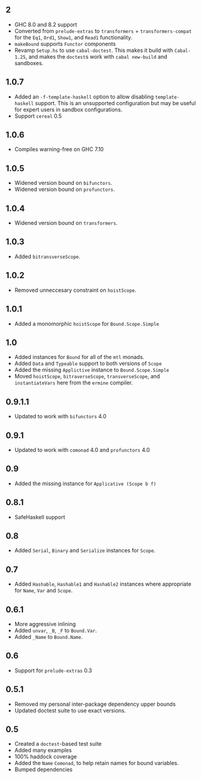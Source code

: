 2
-

* GHC 8.0 and 8.2 support
* Converted from `prelude-extras` to `transformers` + `transformers-compat` for the `Eq1`, `Ord1`, `Show1`, and `Read1` functionality.
* `makeBound` supports `Functor` components
* Revamp `Setup.hs` to use `cabal-doctest`. This makes it build
  with `Cabal-1.25`, and makes the `doctest`s work with `cabal new-build` and
  sandboxes.

1.0.7
------
* Added an `-f-template-haskell` option to allow disabling `template-haskell` support. This is an unsupported configuration but may be useful for expert users in sandbox configurations.
* Support `cereal` 0.5

1.0.6
-----
* Compiles warning-free on GHC 7.10

1.0.5
-----
* Widened version bound on `bifunctors`.
* Widened version bound on `profunctors`.

1.0.4
-----
* Widened version bound on `transformers`.

1.0.3
-----
* Added `bitransverseScope`.

1.0.2
-----
* Removed unneccesary constraint on `hoistScope`.

1.0.1
-----
* Added a monomorphic `hoistScope` for `Bound.Scope.Simple`

1.0
---
* Added instances for `Bound` for all of the `mtl` monads.
* Added `Data` and `Typeable` support to both versions of `Scope`
* Added the missing `Applictive` instance to `Bound.Scope.Simple`
* Moved `hoistScope`, `bitraverseScope`, `transverseScope`, and `instantiateVars` here from the `ermine` compiler.

0.9.1.1
-------
* Updated to work with `bifunctors` 4.0

0.9.1
-----
* Updated to work with `comonad` 4.0 and `profunctors` 4.0

0.9
---
* Added the missing instance for `Applicative (Scope b f)`

0.8.1
-----
* SafeHaskell support

0.8
---
* Added `Serial`, `Binary` and `Serialize` instances for `Scope`.

0.7
---
* Added `Hashable`, `Hashable1` and `Hashable2` instances where appropriate for `Name`, `Var` and `Scope`.

0.6.1
-----
* More aggressive inlining
* Added `unvar`, `_B`, `_F` to `Bound.Var`.
* Added `_Name` to `Bound.Name`.

0.6
---
* Support for `prelude-extras` 0.3

0.5.1
-----
* Removed my personal inter-package dependency upper bounds
* Updated doctest suite to use exact versions.

0.5
---
* Created a `doctest`-based test suite
* Added many examples
* 100% haddock coverage
* Added the `Name` `Comonad`, to help retain names for bound variables.
* Bumped dependencies
